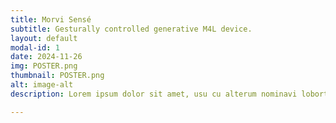 ```yaml
---
title: Morvi Sensé
subtitle: Gesturally controlled generative M4L device.
layout: default
modal-id: 1
date: 2024-11-26
img: POSTER.png
thumbnail: POSTER.png
alt: image-alt
description: Lorem ipsum dolor sit amet, usu cu alterum nominavi lobortis. At duo novum diceret. Tantas apeirian vix et, usu sanctus postulant inciderint ut, populo diceret necessitatibus in vim. Cu eum dicam feugiat noluisse.

---
```

